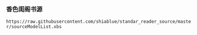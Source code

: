 ### 香色闺阁书源

`https://raw.githubusercontent.com/shiablue/standar_reader_source/master/sourceModelList.xbs`

